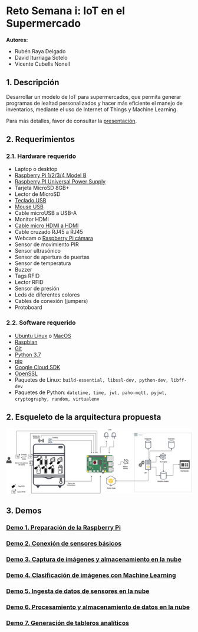 # Reto Semana i: IoT en el Supermercado

**Autores:**
- Rubén Raya Delgado
- David Iturriaga Sotelo
- Vicente Cubells Nonell

## 1. Descripción

Desarrollar un modelo de IoT para supermercados, que permita generar programas de lealtad personalizados y hacer más eficiente el manejo de inventarios, mediante el uso de Internet of Things y Machine Learning.

Para más detalles, favor de consultar la [presentación](https://docs.google.com/presentation/d/1WkP91aRNtllNfa_8uGCrdDcFe_ZRRd5CVMuEmkX4h4w/edit?usp=sharing).

## 2. Requerimientos

### 2.1. Hardware requerido

- Laptop o desktop
- [Raspberry Pi 1/2/3/4 Model B](https://www.raspberrypi.org/products)
- [Raspberry PI Universal Power Supply](https://www.raspberrypi.org/products/raspberry-pi-universal-power-supply/)
- Tarjeta MicroSD 8GB+
- Lector de MicroSD
- [Teclado USB](https://www.raspberrypi.org/products/raspberry-pi-keyboard-and-hub/)
- [Mouse USB](https://www.raspberrypi.org/products/raspberry-pi-mouse/)
- Cable microUSB a USB-A
- Monitor HDMI
- [Cable micro HDMI a HDMI](https://www.raspberrypi.org/products/micro-hdmi-to-standard-hdmi-a-cable/)
- Cable cruzado RJ45 a RJ45
- Webcam o [Raspberry Pi cámara](https://www.raspberrypi.org/products/camera-module-v2/)
- Sensor de movimiento PIR
- Sensor ultrasónico
- Sensor de apertura de puertas
- Sensor de temperatura
- Buzzer
- Tags RFID
- Lector RFID
- Sensor de presión
- Leds de diferentes colores
- Cables de conexión (jumpers)
- Protoboard

### 2.2. Software requerido

- [Ubuntu Linux](https://ubuntu.com/) o [MacOS](https://www.apple.com/mx/macos/catalina/)
- [Raspbian](https://www.raspberrypi.org/downloads/raspbian/)
- [Git](https://git-scm.com/)
- [Python 3.7](https://www.python.org/downloads/)
- [pip](https://pypi.org/project/pip/)
- [Google Cloud SDK](https://cloud.google.com/sdk/downloads)
- [OpenSSL](https://www.openssl.org/)
- Paquetes de Linux: `build-essential, libssl-dev, python-dev, libff-dev`
- Paquetes de Python: `datetime, time, jwt, paho-mqtt, pyjwt, cryptography, random, virtualenv`


## 2. Esqueleto de la arquitectura propuesta

![Arquitectura propuesta](img/arquitectura.png)


## 3. Demos

### [Demo 1. Preparación de la Raspberry Pi](demo_01/)

### [Demo 2. Conexión de sensores básicos](demo_02)

### [Demo 3. Captura de imágenes y almacenamiento en la nube](demo_03/)

### [Demo 4. Clasificación de imágenes con Machine Learning](demo_04/)

### [Demo 5. Ingesta de datos de sensores en la nube](demo_05/)

### [Demo 6. Procesamiento y almacenamiento de datos en la nube](demo_06/)

### [Demo 7. Generación de tableros analíticos](demo_07/)

